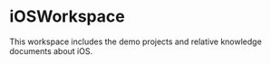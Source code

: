 # iOSWorkspace
This workspace includes the demo projects and relative knowledge documents  about iOS.
